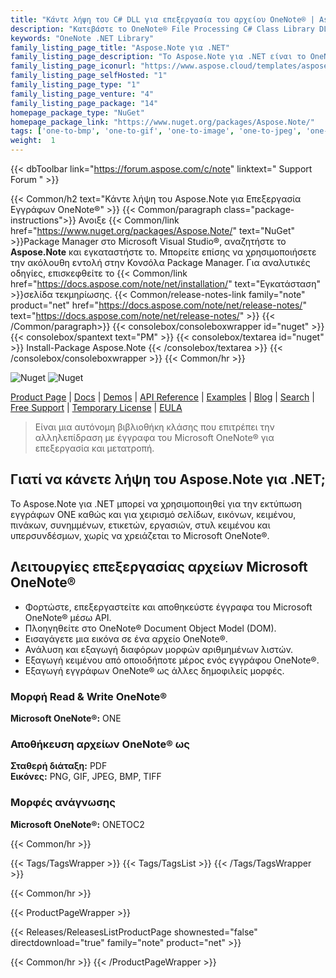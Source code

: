 ```yaml
---
title: "Κάντε λήψη του C# DLL για επεξεργασία του αρχείου OneNote® | Aspose.Note API"
description: "Κατεβάστε το OneNote® File Processing C# Class Library DLL για φόρτωση, επεξεργασία και αποθήκευση μορφής ONE. Αποκτήστε πρόσβαση στο DOM, εισαγάγετε γραφικά, εξάγετε κείμενο και μετατρέψτε το ONE σε PDF και εικόνες."
keywords: "OneNote .NET Library"
family_listing_page_title: "Aspose.Note για .NET"
family_listing_page_description: "Το Aspose.Note για .NET είναι το OneNote API που επιτρέπει στους προγραμματιστές να διαβάζουν, να γράφουν και να τροποποιούν δυναμικά αρχεία Microsoft OneNote σε οποιονδήποτε τύπο εφαρμογής .NET. Το API επιτρέπει τη φόρτωση ONE αρχείων, τον χειρισμό των στοιχείων των βιβλίων του OneNote και στη συνέχεια την εξαγωγή σε μορφές ONE, PNG, GIF, JPEG, BMP, HTML ή PDF."
family_listing_page_iconurl: "https://www.aspose.cloud/templates/aspose/App_Themes/V3/images/note/272x272/aspose_note-for-net-min.png"
family_listing_page_selfHosted: "1"
family_listing_page_type: "1"
family_listing_page_venture: "4"
family_listing_page_package: "14"
homepage_package_type: "NuGet"
homepage_package_link: "https://www.nuget.org/packages/Aspose.Note/"
tags: ['one-to-bmp', 'one-to-gif', 'one-to-image', 'one-to-jpeg', 'one-to-pdf', 'one-to-png', 'one-to-tiff']
weight:  1
---
```


{{< dbToolbar link="https://forum.aspose.com/c/note" linktext=" Support Forum " >}}

{{< Common/h2 text="Κάντε λήψη του Aspose.Note για Επεξεργασία Εγγράφων OneNote®"  >}}
{{< Common/paragraph class="package-instructions">}}
Ανοιξε
{{< Common/link href="https://www.nuget.org/packages/Aspose.Note/" text="NuGet"  >}}Package Manager στο Microsoft Visual Studio®, αναζητήστε το <b>Aspose.Note</b> και εγκαταστήστε το. Μπορείτε επίσης να χρησιμοποιήσετε την ακόλουθη εντολή στην Κονσόλα Package Manager. Για αναλυτικές οδηγίες, επισκεφθείτε το
{{< Common/link href="https://docs.aspose.com/note/net/installation/" text="Εγκατάσταση"  >}}σελίδα τεκμηρίωσης.
{{< Common/release-notes-link family="note" product="net" href="https://docs.aspose.com/note/net/release-notes/" text="https://docs.aspose.com/note/net/release-notes/"  >}}
{{< /Common/paragraph>}}
{{< consolebox/consoleboxwrapper id="nuget" >}}
       {{< consolebox/spantext text="PM" >}}
       {{< consolebox/textarea id="nuget" >}} Install-Package Aspose.Note {{< /consolebox/textarea >}}
{{< /consolebox/consoleboxwrapper >}}
{{< Common/hr >}}

![Nuget](https://img.shields.io/nuget/v/Aspose.Note) ![Nuget](https://img.shields.io/nuget/dt/Aspose.Note?label=nuget%20downloads)

[Product Page](https://products.aspose.com/note/net/) | [Docs](https://docs.aspose.com/note/net/) | [Demos](https://products.aspose.app/note/family) | [API Reference](https://reference.aspose.com/note/net/) | [Examples](https://github.com/aspose-note/Aspose.Note-for-.NET) | [Blog](https://blog.aspose.com/category/note/) | [Search](https://search.aspose.com/) | [Free Support](https://forum.aspose.com/c/note) | [Temporary License](https://purchase.aspose.com/temporary-license) | [EULA](https://about.aspose.com/legal/eula/)

> Είναι μια αυτόνομη βιβλιοθήκη κλάσης που επιτρέπει την αλληλεπίδραση με έγγραφα του Microsoft OneNote® για επεξεργασία και μετατροπή.

## Γιατί να κάνετε λήψη του Aspose.Note για .NET;

Το Aspose.Note για .NET μπορεί να χρησιμοποιηθεί για την εκτύπωση εγγράφων ONE καθώς και για χειρισμό σελίδων, εικόνων, κειμένου, πινάκων, συνημμένων, ετικετών, εργασιών, στυλ κειμένου και υπερσυνδέσμων, χωρίς να χρειάζεται το Microsoft OneNote®.

## Λειτουργίες επεξεργασίας αρχείων Microsoft OneNote®

- Φορτώστε, επεξεργαστείτε και αποθηκεύστε έγγραφα του Microsoft OneNote® μέσω API.
- Πλοηγηθείτε στο OneNote® Document Object Model (DOM).
- Εισαγάγετε μια εικόνα σε ένα αρχείο OneNote®.
- Ανάλυση και εξαγωγή διαφόρων μορφών αριθμημένων λιστών.
- Εξαγωγή κειμένου από οποιοδήποτε μέρος ενός εγγράφου OneNote®.
- Εξαγωγή εγγράφων OneNote® ως άλλες δημοφιλείς μορφές.

### Μορφή Read & Write OneNote®

**Microsoft OneNote®:** ONE

### Αποθήκευση αρχείων OneNote® ως

**Σταθερή διάταξη:** PDF\
**Εικόνες:** PNG, GIF, JPEG, BMP, TIFF

### Μορφές ανάγνωσης

**Microsoft OneNote®:** ONETOC2

{{< Common/hr >}}

{{< Tags/TagsWrapper >}}
 {{< Tags/TagsList >}}
{{< /Tags/TagsWrapper >}}

{{< Common/hr >}}

{{< ProductPageWrapper >}}
<!-- ReleasesListProductPage-->
   {{< Releases/ReleasesListProductPage shownested="false"  directdownload="true" family="note" product="net" >}}
<!-- /ReleasesListProductPage-->
{{< Common/hr >}}
{{< /ProductPageWrapper >}}

